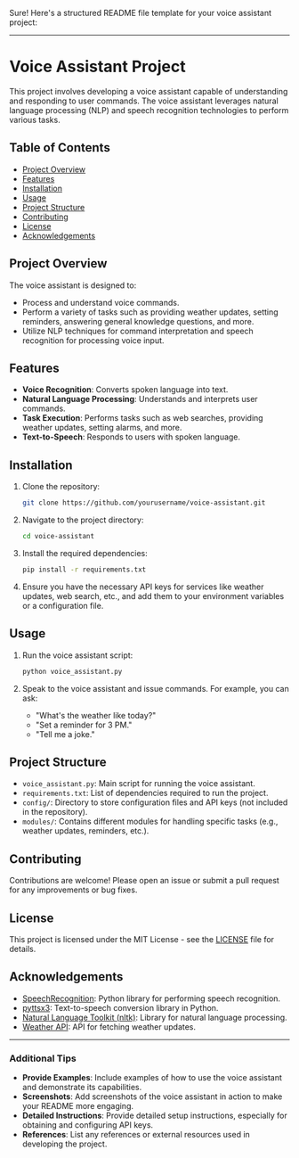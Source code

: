 Sure! Here's a structured README file template for your voice assistant project:

---

# Voice Assistant Project

This project involves developing a voice assistant capable of understanding and responding to user commands. The voice assistant leverages natural language processing (NLP) and speech recognition technologies to perform various tasks.

## Table of Contents

- [Project Overview](#project-overview)
- [Features](#features)
- [Installation](#installation)
- [Usage](#usage)
- [Project Structure](#project-structure)
- [Contributing](#contributing)
- [License](#license)
- [Acknowledgements](#acknowledgements)

## Project Overview

The voice assistant is designed to:
- Process and understand voice commands.
- Perform a variety of tasks such as providing weather updates, setting reminders, answering general knowledge questions, and more.
- Utilize NLP techniques for command interpretation and speech recognition for processing voice input.

## Features

- **Voice Recognition**: Converts spoken language into text.
- **Natural Language Processing**: Understands and interprets user commands.
- **Task Execution**: Performs tasks such as web searches, providing weather updates, setting alarms, and more.
- **Text-to-Speech**: Responds to users with spoken language.

## Installation

1. Clone the repository:
    ```bash
    git clone https://github.com/yourusername/voice-assistant.git
    ```

2. Navigate to the project directory:
    ```bash
    cd voice-assistant
    ```

3. Install the required dependencies:
    ```bash
    pip install -r requirements.txt
    ```

4. Ensure you have the necessary API keys for services like weather updates, web search, etc., and add them to your environment variables or a configuration file.

## Usage

1. Run the voice assistant script:
    ```bash
    python voice_assistant.py
    ```

2. Speak to the voice assistant and issue commands. For example, you can ask:
    - "What's the weather like today?"
    - "Set a reminder for 3 PM."
    - "Tell me a joke."

## Project Structure

- `voice_assistant.py`: Main script for running the voice assistant.
- `requirements.txt`: List of dependencies required to run the project.
- `config/`: Directory to store configuration files and API keys (not included in the repository).
- `modules/`: Contains different modules for handling specific tasks (e.g., weather updates, reminders, etc.).

## Contributing

Contributions are welcome! Please open an issue or submit a pull request for any improvements or bug fixes.

## License

This project is licensed under the MIT License - see the [LICENSE](LICENSE) file for details.

## Acknowledgements

- [SpeechRecognition](https://pypi.org/project/SpeechRecognition/): Python library for performing speech recognition.
- [pyttsx3](https://pypi.org/project/pyttsx3/): Text-to-speech conversion library in Python.
- [Natural Language Toolkit (nltk)](https://www.nltk.org/): Library for natural language processing.
- [Weather API](https://www.weatherapi.com/): API for fetching weather updates.

---

### Additional Tips

- **Provide Examples**: Include examples of how to use the voice assistant and demonstrate its capabilities.
- **Screenshots**: Add screenshots of the voice assistant in action to make your README more engaging.
- **Detailed Instructions**: Provide detailed setup instructions, especially for obtaining and configuring API keys.
- **References**: List any references or external resources used in developing the project.
